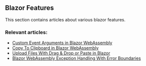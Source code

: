 ## Blazor Features
This section contains articles about various blazor features.

### Relevant articles:
- [Custom Event Arguments in Blazor WebAssembly](https://code-maze.com/blazor-webassembly-custom-event-arguments/)
- [Copy To Clipboard in Blazor WebAssembly](https://code-maze.com/copy-to-clipboard-in-blazor-webassembly/)
- [Upload Files With Drag & Drop or Paste in Blazor](https://code-maze.com/upload-files-drag-drop-paste-blazor/)
- [Blazor WebAssembly Exception Handling With Error Boundaries](https://code-maze.com/blazor-webassembly-exception-handling-error-boundaries/)
